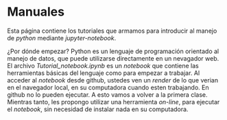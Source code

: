 # Manuales

Esta página contiene los tutoriales que armamos para introducir al manejo de *python*
mediante *jupyter-notebook*.

¿Por dónde empezar?
Python es un lenguaje de programación orientado al manejo de datos, que puede utilizarse 
directamente en un nevagador web. El archivo *Tutorial_notebook.ipynb* es un _notebook_
que contiene las herramientas básicas del lenguaje como para empezar a trabajar.
Al acceder al _notebook_ desde github, ustedes ven un _render_ de lo que verian en el navegador
local, en su computadora cuando esten trabajando. En github no lo pueden ejecutar. A esto
vamos a volver a la primera clase.
Mientras tanto, les propongo utilizar una herramienta _on-line_, para ejecutar el _notebook_,
sin necesidad de instalar nada en su computadora.



